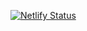 [![Netlify Status](https://api.netlify.com/api/v1/badges/5bf5acf4-81a6-4848-a539-044695d0e45e/deploy-status)](https://app.netlify.com/sites/webportaayush/deploys)
